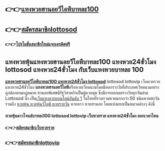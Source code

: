 ## **👉👉**[**แทงหวยฮานอยวีไอพีบาทละ100**](https://bit.ly/347MBkH)

## **👉👉**[**สมัครสมาชิกlottosod**](https://bit.ly/347MBkH)

**👉👉**[**โปรโมชั่นสมาชิกใหม่แจกเครดิตฟรี**](https://bit.ly/347MBkH)

## **แทงหวยหุ้นแทงหวยฮานอยวีไอพีบาทละ100 แทงหวย24ชั่วโมง lottosod แทงหวย24ชั่วโมง กับเว็บ**แทงหวยบาทละ 100

[**แทงหวยฮานอยวีไอพีบาทละ100 แทงหวย24ชั่วโมง lottosod**](https://bit.ly/347MBkH) lottosod lottovip เว็บหวยรวย แทงหวย24ชั่วโมง **แทงหวยฮานอยวีไอพี**หรือหวยเวียดนามโดยมีออกรางวัลที่ประเทศเวียดนามอย่างถูกต้องตามกฎหมาย ฮานอยพิเศษมีรัฐวิสาหกิจเป็นผู้ควบคุม ซึ่งมีการออกผลรางวัลทุกวันผ่าน Lottosod ซึ่ง เป็น[เว็บแทงหวยออนไลน์อันดับ 1](https://bit.ly/347MBkH) ในไทยที่รวบรวมหวยมากกว่า 50 ชนิดหวยต่อวัน รวมถึง [หวยหุ้น หวยหุ้นวีไอพี หวยรายวัน](https://bit.ly/347MBkH) หวยลาว หวยฮานอย โดยแบ่งแยกเป็นหมวดต่างๆ ดังนี้ 

#### **หวยหุ้นดาวโจนส์บาทละ100** lottosod lottovip เว็บหวยรวย แทงหวย24ชั่วโมง ออกเวลาไหน


#### **👉👉**[**สมัครสมาชิกเว็บหวยรวย**](https://bit.ly/347MBkH)
### **👉👉**[**สมัครสมาชิกlottovip**](https://bit.ly/347MBkH)
